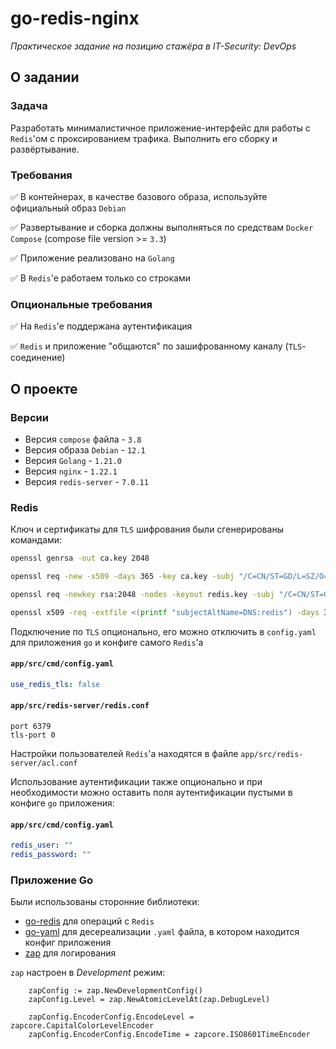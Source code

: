 # go-redis-nginx

*Практическое задание на позицию стажёра в IT-Security: DevOps* 

## О задании
### Задача
Разработать минималистичное приложение-интерфейс для работы с `Redis`'ом с проксированием трафика. Выполнить его сборку и развёртывание.

### Требования
✅ В контейнерах, в качестве базового образа, используйте официальный образ `Debian`

✅ Развертывание и сборка должны выполняться по средствам `Docker Compose` (compose file version >= `3.3`)

✅ Приложение реализовано на `Golang`

✅ В `Redis`'e работаем только со строками

### Опциональные требования
✅ На `Redis`'e поддержана аутентификация

✅ `Redis` и приложение "общаются" по зашифрованному каналу
(`TLS`-соединение)

## О проекте
### Версии
- Версия `compose` файла - `3.8`
- Версия образа `Debian` - `12.1`
- Версия `Golang` - `1.21.0`
- Версия `nginx` - `1.22.1`
- Версия `redis-server` - `7.0.11`

### Redis
Ключ и сертификаты для `TLS` шифрования были сгенерированы командами: 
```bash
openssl genrsa -out ca.key 2048

openssl req -new -x509 -days 365 -key ca.key -subj "/C=CN/ST=GD/L=SZ/O=Acme, Inc./CN=Acme Root CA" -out ca.crt

openssl req -newkey rsa:2048 -nodes -keyout redis.key -subj "/C=CN/ST=GD/L=SZ/O=Acme, Inc./CN=redis" -out server.csr

openssl x509 -req -extfile <(printf "subjectAltName=DNS:redis") -days 365 -in redis.csr -CA ca.crt -CAkey ca.key -CAcreateserial -out redis.crt
```

Подключение по `TLS` опционально, его можно отключить в `config.yaml` для приложения `go` и конфиге самого `Redis`'a

#### **`app/src/cmd/config.yaml`**
```yaml
use_redis_tls: false
```

#### **`app/src/redis-server/redis.conf`**
```
port 6379
tls-port 0
```

Настройки пользователей `Redis`'a находятся в файле `app/src/redis-server/acl.conf`

Использование аутентификации также опционально и при необходимости можно оставить поля аутентификации пустыми в конфиге `go` приложения:

#### **`app/src/cmd/config.yaml`**
```yaml
redis_user: ""
redis_password: ""
```

### Приложение Go
Были использованы сторонние библиотеки:
- [go-redis](https://github.com/redis/go-redis) для операций с `Redis`
- [go-yaml](https://github.com/go-yaml/yaml) для десереализации `.yaml` файла, в котором находится конфиг приложения
- [zap](https://github.com/uber-go/zap) для логирования

`zap` настроен в *Development* режим:
```golang
    zapConfig := zap.NewDevelopmentConfig()
	zapConfig.Level = zap.NewAtomicLevelAt(zap.DebugLevel)

	zapConfig.EncoderConfig.EncodeLevel = zapcore.CapitalColorLevelEncoder
	zapConfig.EncoderConfig.EncodeTime = zapcore.ISO8601TimeEncoder
```